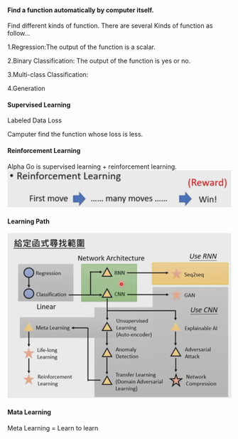 #### Find a function automatically by computer itself.

Find different kinds of function. There are several Kinds of function as follow...

1.Regression:The output of the function is a scalar.

2.Binary Classification: The output of the function is yes or no.

3.Multi-class Classification:

4.Generation

#### Supervised Learning

Labeled Data
Loss

Camputer find the function whose loss is less.

#### Reinforcement Learning 
Alpha Go is supervised learning + reinforcement learning.
![img](Picture/2021-07-13_120005.png)

#### Learning Path
![img](Picture/2021-07-13_120646.png)

#### Mata Learning

Meta Learning = Learn to learn

